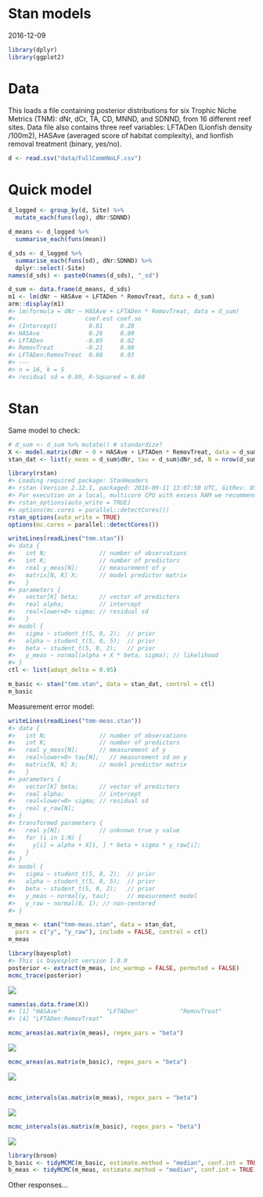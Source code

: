 Stan models
================
2016-12-09

``` r
library(dplyr)
library(ggplot2)
```

Data
====

This loads a file containing posterior distributions for six Trophic Niche Metrics (TNM): dNr, dCr, TA, CD, MNND, and SDNND, from 16 different reef sites. Data file also contains three reef variables: LFTADen (Lionfish density /100m2), HASAve (averaged score of habitat complexity), and lionfish removal treatment (binary, yes/no).

``` r
d <- read.csv("data/FullCommNoLF.csv")
```

Quick model
===========

``` r
d_logged <- group_by(d, Site) %>%
  mutate_each(funs(log), dNr:SDNND)

d_means <- d_logged %>%
  summarise_each(funs(mean))

d_sds <- d_logged %>%
  summarise_each(funs(sd), dNr:SDNND) %>%
  dplyr::select(-Site)
names(d_sds) <- paste0(names(d_sds), "_sd")

d_sum <- data.frame(d_means, d_sds)
m1 <- lm(dNr ~ HASAve + LFTADen * RemovTreat, data = d_sum)
arm::display(m1)
#> lm(formula = dNr ~ HASAve + LFTADen * RemovTreat, data = d_sum)
#>                    coef.est coef.se
#> (Intercept)         0.81     0.20  
#> HASAve              0.26     0.09  
#> LFTADen            -0.05     0.02  
#> RemovTreat         -0.21     0.08  
#> LFTADen:RemovTreat  0.08     0.03  
#> ---
#> n = 16, k = 5
#> residual sd = 0.09, R-Squared = 0.60
```

Stan
====

Same model to check:

``` r
# d_sum <- d_sum %>% mutate() # standardize?
X <- model.matrix(dNr ~ 0 + HASAve + LFTADen * RemovTreat, data = d_sum)
stan_dat <- list(y_meas = d_sum$dNr, tau = d_sum$dNr_sd, N = nrow(d_sum), K = ncol(X), X = X)
```

``` r
library(rstan)
#> Loading required package: StanHeaders
#> rstan (Version 2.12.1, packaged: 2016-09-11 13:07:50 UTC, GitRev: 85f7a56811da)
#> For execution on a local, multicore CPU with excess RAM we recommend calling
#> rstan_options(auto_write = TRUE)
#> options(mc.cores = parallel::detectCores())
rstan_options(auto_write = TRUE)
options(mc.cores = parallel::detectCores())
```

``` r
writeLines(readLines("tmm.stan"))
#> data {
#>   int N;               // number of observations
#>   int K;               // number of predictors
#>   real y_meas[N];      // measurement of y
#>   matrix[N, K] X;      // model predictor matrix
#>   }
#> parameters {
#>   vector[K] beta;      // vector of predictors
#>   real alpha;          // intercept
#>   real<lower=0> sigma; // residual sd
#>   } 
#> model { 
#>   sigma ~ student_t(5, 0, 2);  // prior
#>   alpha ~ student_t(5, 0, 5);  // prior
#>   beta ~ student_t(5, 0, 2);   // prior
#>   y_meas ~ normal(alpha + X * beta, sigma); // likelihood
#> }
ctl <- list(adapt_delta = 0.95)
```

``` r
m_basic <- stan("tmm.stan", data = stan_dat, control = ctl)
m_basic
```

Measurement error model:

``` r
writeLines(readLines("tmm-meas.stan"))
#> data {
#>   int N;               // number of observations
#>   int K;               // number of predictors
#>   real y_meas[N];      // measurement of y
#>   real<lower=0> tau[N];   // measurement sd on y
#>   matrix[N, K] X;      // model predictor matrix
#>   }
#> parameters {
#>   vector[K] beta;      // vector of predictors
#>   real alpha;          // intercept
#>   real<lower=0> sigma; // residual sd
#>   real y_raw[N];
#> }
#> transformed parameters {
#>   real y[N];           // unknown true y value
#>   for (i in 1:N) {
#>     y[i] = alpha + X[i, ] * beta + sigma * y_raw[i];
#>   }
#> } 
#> model { 
#>   sigma ~ student_t(5, 0, 2);  // prior
#>   alpha ~ student_t(5, 0, 5);  // prior
#>   beta ~ student_t(5, 0, 2);   // prior
#>   y_meas ~ normal(y, tau);     // measurement model
#>   y_raw ~ normal(0, 1); // non-centered
#> }
```

``` r
m_meas <- stan("tmm-meas.stan", data = stan_dat, 
  pars = c("y", "y_raw"), include = FALSE, control = ctl)
m_meas
```

``` r
library(bayesplot)
#> This is bayesplot version 1.0.0
posterior <- extract(m_meas, inc_warmup = FALSE, permuted = FALSE)
mcmc_trace(posterior)
```

![](tmm_files/figure-markdown_github/unnamed-chunk-11-1.png)

``` r
names(as.data.frame(X))
#> [1] "HASAve"             "LFTADen"            "RemovTreat"        
#> [4] "LFTADen:RemovTreat"

mcmc_areas(as.matrix(m_meas), regex_pars = "beta")
```

![](tmm_files/figure-markdown_github/unnamed-chunk-11-2.png)

``` r
mcmc_areas(as.matrix(m_basic), regex_pars = "beta")
```

![](tmm_files/figure-markdown_github/unnamed-chunk-11-3.png)

``` r

mcmc_intervals(as.matrix(m_meas), regex_pars = "beta")
```

![](tmm_files/figure-markdown_github/unnamed-chunk-11-4.png)

``` r
mcmc_intervals(as.matrix(m_basic), regex_pars = "beta")
```

![](tmm_files/figure-markdown_github/unnamed-chunk-11-5.png)

``` r
library(broom)
b_basic <- tidyMCMC(m_basic, estimate.method = "median", conf.int = TRUE)
b_meas <- tidyMCMC(m_meas, estimate.method = "median", conf.int = TRUE)
```

Other responses...
